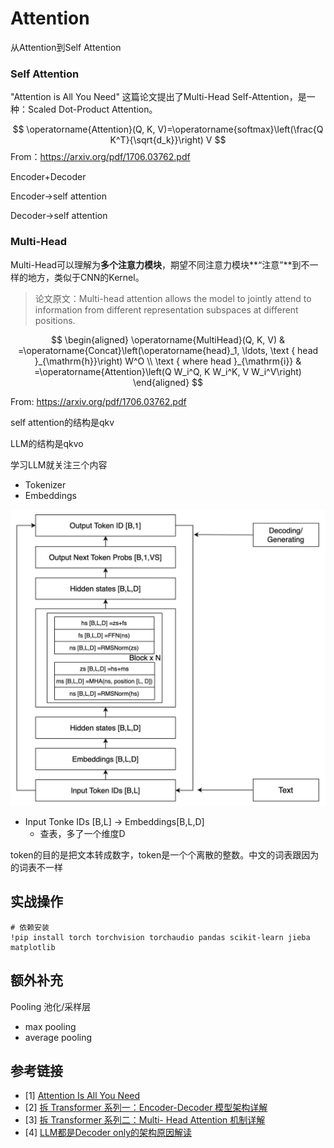# Attention

从Attention到Self Attention

### Self Attention

"Attention is All You Need" 这篇论文提出了Multi-Head Self-Attention，是一种：Scaled Dot-Product Attention。

$$
\operatorname{Attention}(Q, K, V)=\operatorname{softmax}\left(\frac{Q K^T}{\sqrt{d_k}}\right) V
$$
From：https://arxiv.org/pdf/1706.03762.pdf

Encoder+Decoder

Encoder->self attention

Decoder->self attention



### Multi-Head

Multi-Head可以理解为**多个注意力模块**，期望不同注意力模块**“注意”**到不一样的地方，类似于CNN的Kernel。

> 论文原文：Multi-head attention allows the model to jointly attend to information from different representation subspaces at different positions.

$$
\begin{aligned}
\operatorname{MultiHead}(Q, K, V) & =\operatorname{Concat}\left(\operatorname{head}_1, \ldots, \text { head }_{\mathrm{h}}\right) W^O \\
\text { where head }_{\mathrm{i}} & =\operatorname{Attention}\left(Q W_i^Q, K W_i^K, V W_i^V\right)
\end{aligned}
$$

From: https://arxiv.org/pdf/1706.03762.pdf





self attention的结构是qkv

LLM的结构是qkvo

学习LLM就关注三个内容

* Tokenizer
* Embeddings

![](assets/blog-llama-arch.jpg)

* Input Tonke IDs [B,L] -> Embeddings[B,L,D]
  * 查表，多了一个维度D

token的目的是把文本转成数字，token是一个个离散的整数。中文的词表跟因为的词表不一样

## 实战操作

```
# 依赖安装
!pip install torch torchvision torchaudio pandas scikit-learn jieba matplotlib
```





## 额外补充

Pooling 池化/采样层

* max pooling
* average pooling

## 参考链接

- [1] [Attention Is All You Need](https://arxiv.org/pdf/1706.03762.pdf)
- [2] [拆 Transformer 系列一：Encoder-Decoder 模型架构详解](https://zhuanlan.zhihu.com/p/109585084)
- [3] [拆 Transformer 系列二：Multi- Head Attention 机制详解](https://zhuanlan.zhihu.com/p/109983672)
- [4] [LLM都是Decoder only的架构原因解读](https://zhuanlan.zhihu.com/p/620227731)



